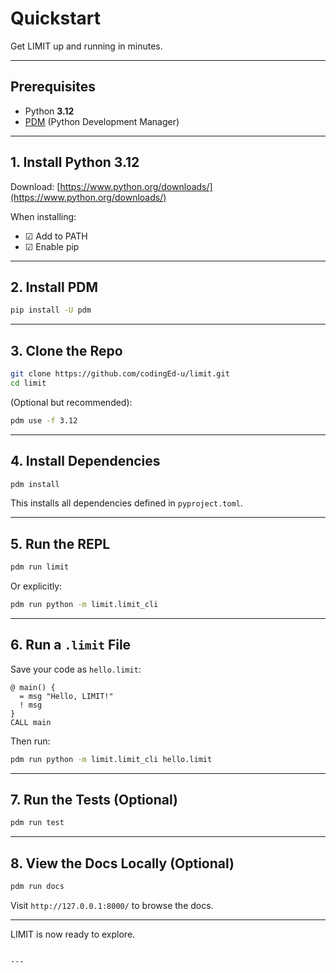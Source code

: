 # Quickstart

Get LIMIT up and running in minutes.

---

## Prerequisites

- Python **3.12**
- [PDM](https://pdm.fming.dev/) (Python Development Manager)

---

## 1. Install Python 3.12

Download: [https://www.python.org/downloads/](https://www.python.org/downloads/)

When installing:
- ☑ Add to PATH
- ☑ Enable pip

---

## 2. Install PDM

```bash
pip install -U pdm
````

---

## 3. Clone the Repo

```bash
git clone https://github.com/codingEd-u/limit.git
cd limit
```

(Optional but recommended):

```bash
pdm use -f 3.12
```

---

## 4. Install Dependencies

```bash
pdm install
```

This installs all dependencies defined in `pyproject.toml`.

---

## 5. Run the REPL

```bash
pdm run limit
```

Or explicitly:

```bash
pdm run python -m limit.limit_cli
```

---

## 6. Run a `.limit` File

Save your code as `hello.limit`:

```limit
@ main() {
  = msg "Hello, LIMIT!"
  ! msg
}
CALL main
```

Then run:

```bash
pdm run python -m limit.limit_cli hello.limit
```

---

## 7. Run the Tests (Optional)

```bash
pdm run test
```

---

## 8. View the Docs Locally (Optional)

```bash
pdm run docs
```

Visit `http://127.0.0.1:8000/` to browse the docs.

---

LIMIT is now ready to explore.

```

---
